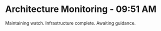 # Architecture Monitoring - 09:51 AM
Maintaining watch. Infrastructure complete. Awaiting guidance.
